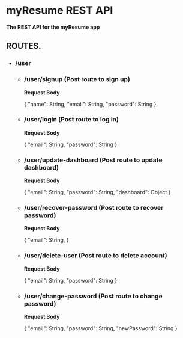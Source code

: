 # myResume REST API

**The REST API for the myResume app**

## ROUTES.
* ### **/user**
  * ### /user/signup (Post route to sign up)
    
    **Request Body**

    {
        "name": String,
        "email": String,
        "password": String
    }

  * ### /user/login (Post route to log in)
    
    **Request Body**

    {
        "email": String,
        "password": String
    }

  * ### /user/update-dashboard (Post route to update dashboard)
    
    **Request Body**

    {
        "email": String,
        "password": String,
        "dashboard": Object
    }

  * ### /user/recover-password (Post route to recover password)
    
    **Request Body**

    {
        "email": String,
    }

  * ### /user/delete-user (Post route to delete account)
    
    **Request Body**

    {
        "email": String,
        "password": String
    }

  * ### /user/change-password (Post route to change password)
    
    **Request Body**

    {
        "email": String,
        "password": String,
        "newPassword": String
    }
    

  